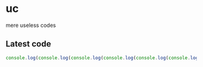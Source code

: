 # uc
mere useless codes

## Latest code
<!-- current -->
```javascript
console.log(console.log(console.log(console.log(console.log(console.log(console.log(console.log(console.log(console.log(undefined))))))))))
```
<!-- /current -->